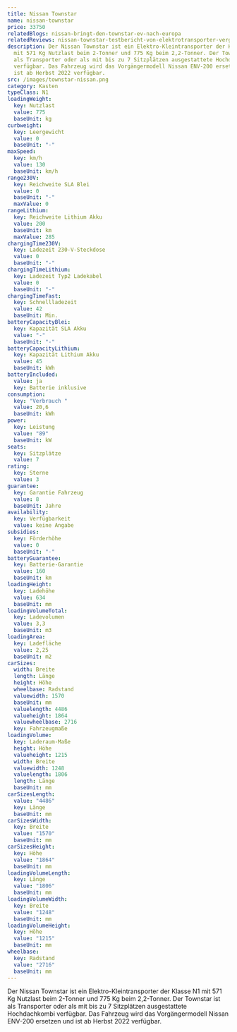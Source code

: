 ```yaml
---
title: Nissan Townstar
name: nissan-townstar
price: 33750
relatedBlogs: nissan-bringt-den-townstar-ev-nach-europa
relatedReviews: nissan-townstar-testbericht-von-elektrotransporter-vergleich
description: Der Nissan Townstar ist ein Elektro-Kleintransporter der Klasse N1
  mit 571 Kg Nutzlast beim 2-Tonner und 775 Kg beim 2,2-Tonner. Der Townstar ist
  als Transporter oder als mit bis zu 7 Sitzplätzen ausgestattete Hochdachkombi
  verfügbar. Das Fahrzeug wird das Vorgängermodell Nissan ENV-200 ersetzen und
  ist ab Herbst 2022 verfügbar.
src: /images/townstar-nissan.png
category: Kasten
typeClass: N1
loadingWeight:
  key: Nutzlast
  value: 775
  baseUnit: kg
curbweight:
  key: Leergewicht
  value: 0
  baseUnit: "-"
maxSpeed:
  key: km/h
  value: 130
  baseUnit: km/h
range230V:
  key: Reichweite SLA Blei
  value: 0
  baseUnit: "-"
  maxValue: 0
rangeLithium:
  key: Reichweite Lithium Akku
  value: 200
  baseUnit: km
  maxValue: 285
chargingTime230V:
  key: Ladezeit 230-V-Steckdose
  value: 0
  baseUnit: "-"
chargingTimeLithium:
  key: Ladezeit Typ2 Ladekabel
  value: 0
  baseUnit: "-"
chargingTimeFast:
  key: Schnellladezeit
  value: 42
  baseUnit: Min.
batteryCapacityBlei:
  key: Kapazität SLA Akku
  value: "-"
  baseUnit: "-"
batteryCapacityLithium:
  key: Kapazität Lithium Akku
  value: 45
  baseUnit: kWh
batteryIncluded:
  value: ja
  key: Batterie inklusive
consumption:
  key: "Verbrauch "
  value: 20,6
  baseUnit: kWh
power:
  key: Leistung
  value: "89"
  baseUnit: kW
seats:
  key: Sitzplätze
  value: 7
rating:
  key: Sterne
  value: 3
guarantee:
  key: Garantie Fahrzeug
  value: 8
  baseUnit: Jahre
availability:
  key: Verfügbarkeit
  value: keine Angabe
subsidies:
  key: Förderhöhe
  value: 0
  baseUnit: "-"
batteryGuarantee:
  key: Batterie-Garantie
  value: 160
  baseUnit: km
loadingHeight:
  key: Ladehöhe
  value: 634
  baseUnit: mm
loadingVolumeTotal:
  key: Ladevolumen
  value: 3,3
  baseUnit: m3
loadingArea:
  key: Ladefläche
  value: 2,25
  baseUnit: m2
carSizes:
  width: Breite
  length: Länge
  height: Höhe
  wheelbase: Radstand
  valuewidth: 1570
  baseUnit: mm
  valuelength: 4486
  valueheight: 1864
  valuewheelbase: 2716
  key: Fahrzeugmaße
loadingVolume:
  key: Laderaum-Maße
  height: Höhe
  valueheight: 1215
  width: Breite
  valuewidth: 1248
  valuelength: 1806
  length: Länge
  baseUnit: mm
carSizesLength:
  value: "4486"
  key: Länge
  baseUnit: mm
carSizesWidth:
  key: Breite
  value: "1570"
  baseUnit: mm
carSizesHeight:
  key: Höhe
  value: "1864"
  baseUnit: mm
loadingVolumeLength:
  key: Länge
  value: "1806"
  baseUnit: mm
loadingVolumeWidth:
  key: Breite
  value: "1248"
  baseUnit: mm
loadingVolumeHeight:
  key: Höhe
  value: "1215"
  baseUnit: mm
wheelbase:
  key: Radstand
  value: "2716"
  baseUnit: mm
---
```

Der Nissan Townstar ist ein Elektro-Kleintransporter der Klasse N1 mit 571 Kg Nutzlast beim 2-Tonner und 775 Kg beim 2,2-Tonner. Der Townstar ist als Transporter oder als mit bis zu 7 Sitzplätzen ausgestattete Hochdachkombi verfügbar. Das Fahrzeug wird das Vorgängermodell Nissan ENV-200 ersetzen und ist ab Herbst 2022 verfügbar.